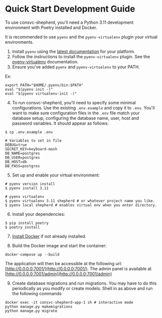 # Quick Start Development Guide

To use consvc-shepherd, you'll need a Python 3.11 development environment with Poetry installed and Docker.

It is recommended to use `pyenv` and the `pyenv-virtualenv` plugin your virtual environments.
1. Install `pyenv` using the [latest documentation](https://github.com/pyenv/pyenv#installation) for your platform.
2. Follow the instructions to install the `pyenv-virtualenv` plugin.
See the [pyenv-virtualenv](https://github.com/pyenv/pyenv-virtualenv) documentation.
3. Ensure you've added `pyenv` and `pyenv-virtualenv` to your PATH.

Ex:
```shell
export PATH="$HOME/.pyenv/bin:$PATH"
eval "$(pyenv init -)"
eval "$(pyenv virtualenv-init -)"
```

4. To run consvc-shepherd, you'll need to specify some minimal configurations.
Use the existing `.env.example` and copy it to `.env`.
You'll want to make sure configuration files in the `.env` file match your database setup, configuring the database name, user, host and password variables.
It should appear as follows:

```shell
$ cp .env.example .env

# Variables to set in file
DEBUG=true
SECRET_KEY=keyboard-mash
DB_NAME=postgres
DB_USER=postgres
DB_HOST=db
DB_PASS=postgres
```

5. Set up and enable your virtual environment:

```shell
# pyenv version install
$ pyenv install 3.11

# pyenv virtualenv
$ pyenv virtualenv 3.11 shepherd # or whatever project name you like.
$ pyenv local shepherd # enables virtual env when you enter directory.
```

6. Install your dependencies:

```shell
$ pip install poetry
$ poetry install
```

7. [Install Docker](https://docs.docker.com/engine/install/) if not already installed.

8. Build the Docker image and start the container:
```shell
docker-compose up --build
```

The application will then be accessible at the following url: [http://0.0.0.0:7001/](http://0.0.0.0:7001/). The admin panel is available at [http://0.0.0.0:7001/admin](http://0.0.0.0:7001/admin)

9. Create database migrations and run migrations.
You may have to do this periodically as you modify or create models. Shell in as above and run the following commands:
``` shell
docker exec -it consvc-shepherd-app-1 sh # interactive mode
python manage.py makemigrations
python manage.py migrate
```
